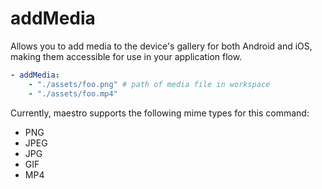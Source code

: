 # addMedia

Allows you to add media to the device's gallery for both Android and iOS, making them accessible for use in your application flow.

```yaml
- addMedia:
    - "./assets/foo.png" # path of media file in workspace
    - "./assets/foo.mp4"
```

Currently, maestro supports the following mime types for this command:

* PNG
* JPEG
* JPG
* GIF
*   MP4



